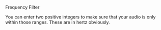 Frequency Filter

You can enter two positive integers to make sure that your audio is only within those ranges. These are in hertz obviously. 
